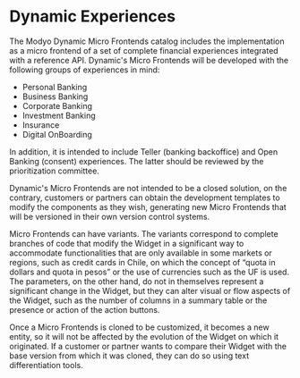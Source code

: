 # Dynamic Experiences

The Modyo Dynamic Micro Frontends catalog includes the implementation as a micro frontend of a set of complete financial experiences integrated with a reference API. Dynamic's Micro Frontends will be developed with the following groups of experiences in mind:

- Personal Banking
- Business Banking
- Corporate Banking
- Investment Banking
- Insurance
- Digital OnBoarding

In addition, it is intended to include Teller (banking backoffice) and Open Banking (consent) experiences. The latter should be reviewed by the prioritization committee.

Dynamic's Micro Frontends are not intended to be a closed solution, on the contrary, customers or partners can obtain the development templates to modify the components as they wish, generating new Micro Frontends that will be versioned in their own version control systems.

Micro Frontends can have variants. The variants correspond to complete branches of code that modify the Widget in a significant way to accommodate functionalities that are only available in some markets or regions, such as credit cards in Chile, on which the concept of “quota in dollars and quota in pesos” or the use of currencies such as the UF is used. The parameters, on the other hand, do not in themselves represent a significant change in the Widget, but they can alter visual or flow aspects of the Widget, such as the number of columns in a summary table or the presence or action of the action buttons.

Once a Micro Frontends is cloned to be customized, it becomes a new entity, so it will not be affected by the evolution of the Widget on which it originated. If a customer or partner wants to compare their Widget with the base version from which it was cloned, they can do so using text differentiation tools.
